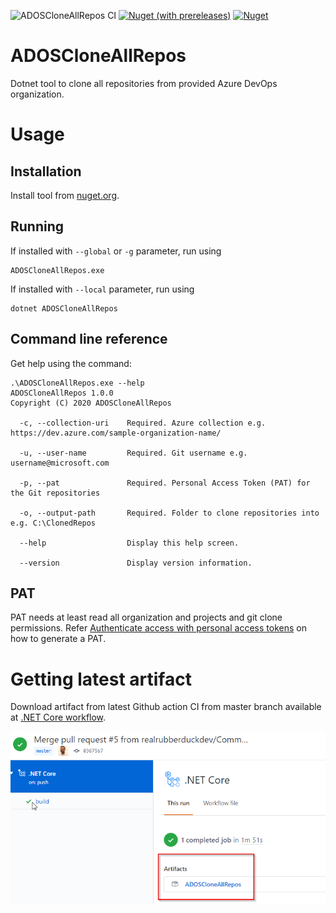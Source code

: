 ![ADOSCloneAllRepos CI](https://github.com/realrubberduckdev/azure-devops-clone-all-repos/workflows/.NET%20Core/badge.svg?branch=master) [![Nuget (with prereleases)](https://img.shields.io/nuget/vpre/ADOSCloneAllRepos)](https://www.nuget.org/packages/ADOSCloneAllRepos/) [![Nuget](https://img.shields.io/nuget/dt/ADOSCloneAllRepos)](https://www.nuget.org/packages/ADOSCloneAllRepos/)


# ADOSCloneAllRepos
Dotnet tool to clone all repositories from provided Azure DevOps organization.

# Usage

## Installation
Install tool from [nuget.org](https://www.nuget.org/packages/ADOSCloneAllRepos/).

## Running
If installed with `--global` or `-g` parameter, run using
```
ADOSCloneAllRepos.exe
```

If installed with `--local` parameter, run using
```
dotnet ADOSCloneAllRepos
```

## Command line reference
Get help using the command:

```
.\ADOSCloneAllRepos.exe --help
ADOSCloneAllRepos 1.0.0
Copyright (C) 2020 ADOSCloneAllRepos

  -c, --collection-uri    Required. Azure collection e.g. https://dev.azure.com/sample-organization-name/

  -u, --user-name         Required. Git username e.g. username@microsoft.com

  -p, --pat               Required. Personal Access Token (PAT) for the Git repositories

  -o, --output-path       Required. Folder to clone repositories into e.g. C:\ClonedRepos

  --help                  Display this help screen.

  --version               Display version information.
```

## PAT
PAT needs at least read all organization and projects and git clone permissions.
Refer [Authenticate access with personal access tokens](https://docs.microsoft.com/en-us/azure/devops/organizations/accounts/use-personal-access-tokens-to-authenticate?view=azure-devops&tabs=preview-page) on how to generate a PAT.

# Getting latest artifact
Download artifact from latest Github action CI from master branch available at [.NET Core workflow](https://github.com/realrubberduckdev/azure-devops-clone-all-repos/actions?query=workflow%3A%22.NET+Core%22+branch%3Amaster+is%3Asuccess).

![workflow-artifact](./imgs/workflow-artifact.png)